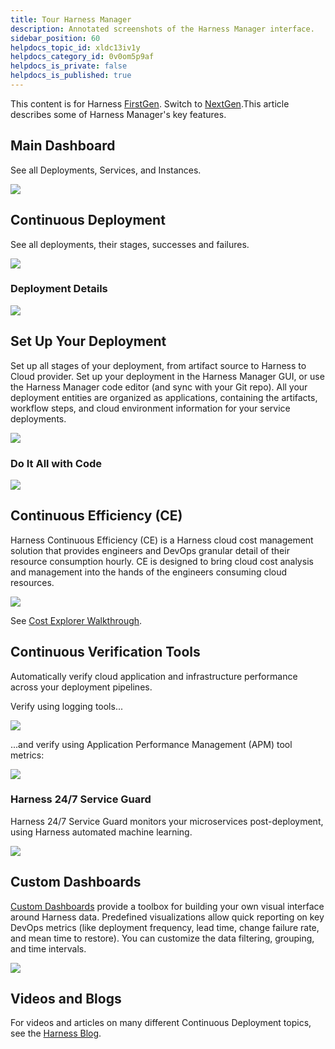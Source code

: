 ```yaml
---
title: Tour Harness Manager
description: Annotated screenshots of the Harness Manager interface.
sidebar_position: 60
helpdocs_topic_id: xldc13iv1y
helpdocs_category_id: 0v0om5p9af
helpdocs_is_private: false
helpdocs_is_published: true
---
```


This content is for Harness [FirstGen](../../get-started/harness-first-gen-vs-harness-next-gen.md). Switch to [NextGen](../../get-started/quickstarts.md).This article describes some of Harness Manager's key features.

## Main Dashboard

See all Deployments, Services, and Instances.

![](./static/meet-harness-00.png)

## Continuous Deployment

See all deployments, their stages, successes and failures.

![](./static/meet-harness-01.png)

### Deployment Details

![](./static/meet-harness-02.png)

## Set Up Your Deployment

Set up all stages of your deployment, from artifact source to Harness to Cloud provider. Set up your deployment in the Harness Manager GUI, or use the Harness Manager code editor (and sync with your Git repo). All your deployment entities are organized as applications, containing the artifacts, workflow steps, and cloud environment information for your service deployments.

![](./static/meet-harness-03.png)

### Do It All with Code

![](./static/meet-harness-04.png)

## Continuous Efficiency (CE)

Harness Continuous Efficiency (CE) is a Harness cloud cost management solution that provides engineers and DevOps granular detail of their resource consumption hourly. CE is designed to bring cloud cost analysis and management into the hands of the engineers consuming cloud resources.

![](./static/meet-harness-05.png)

See [Cost Explorer Walkthrough](../cloud-cost-management/concepts-ccm/a-cost-explorer-walkthrough.md).

## Continuous Verification Tools

Automatically verify cloud application and infrastructure performance across your deployment pipelines.

Verify using logging tools...

![](./static/meet-harness-06.png)

...and verify using Application Performance Management (APM) tool metrics:

![](./static/meet-harness-07.png)

### Harness 24/7 Service Guard

Harness 24/7 Service Guard monitors your microservices post-deployment, using Harness automated machine learning.

![](./static/meet-harness-08.png)

## Custom Dashboards

[Custom Dashboards](../firstgen-platform/fg-monitoring/custom-dashboards.md) provide a toolbox for building your own visual interface around Harness data. Predefined visualizations allow quick reporting on key DevOps metrics (like deployment frequency, lead time, change failure rate, and mean time to restore). You can customize the data filtering, grouping, and time intervals.

![](./static/meet-harness-09.png)

## Videos and Blogs

For videos and articles on many different Continuous Deployment topics, see the [Harness Blog](https://harness.io/blog/).

